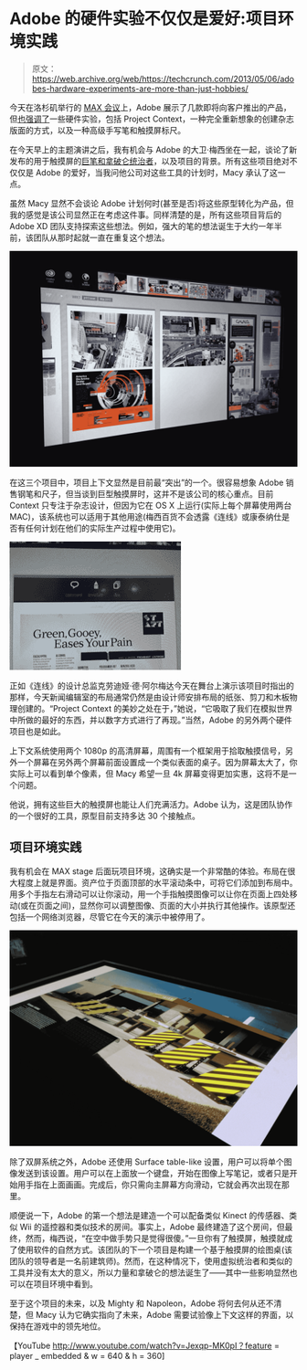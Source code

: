 # Adobe 的硬件实验不仅仅是爱好:项目环境实践 

> 原文：<https://web.archive.org/web/https://techcrunch.com/2013/05/06/adobes-hardware-experiments-are-more-than-just-hobbies/>

今天在洛杉矶举行的 [MAX 会议](https://web.archive.org/web/20221005183557/http://max.adobe.com/)上，Adobe 展示了几款即将向客户推出的产品，但[也强调了](https://web.archive.org/web/20221005183557/http://blogs.adobe.com/conversations/2013/05/adobe-xd-explores-the-analog-future.html)一些硬件实验，包括 Project Context，一种完全重新想象的创建杂志版面的方式，以及一种高级手写笔和触摸屏标尺。

在今天早上的主题演讲之后，我有机会与 Adobe 的大卫·梅西坐在一起，谈论了新发布的用于触摸屏的[巨笔和拿破仑统治者](https://web.archive.org/web/20221005183557/https://beta.techcrunch.com/2013/05/06/adobe-debuts-project-mighty-smart-stylus-for-tablets-and-napoleon-a-digital-ruler-and-guide/)，以及项目的背景。所有这些项目绝对不仅仅是 Adobe 的爱好，当我问他公司对这些工具的计划时，Macy 承认了这一点。

虽然 Macy 显然不会谈论 Adobe 计划何时(甚至是否)将这些原型转化为产品，但我的感觉是该公司显然正在考虑这件事。同样清楚的是，所有这些项目背后的 Adobe XD 团队支持探索这些想法。例如，强大的笔的想法诞生于大约一年半前，该团队从那时起就一直在重复这个想法。

[![project_context_screen_1](img/f3bb96e34bf87d1bf01678e59751b178.png)](https://web.archive.org/web/20221005183557/https://beta.techcrunch.com/2013/05/06/adobes-hardware-experiments-are-more-than-just-hobbies/project_context_screen_1/)

在这三个项目中，项目上下文显然是目前最“突出”的一个。很容易想象 Adobe 销售钢笔和尺子，但当谈到巨型触摸屏时，这并不是该公司的核心重点。目前 Context 只专注于杂志设计，但因为它在 OS X 上运行(实际上每个屏幕使用两台 MAC)，该系统也可以适用于其他用途(梅西百货不会透露《连线》或康泰纳仕是否有任何计划在他们的实际生产过程中使用它)。

![context_menu](img/56d6c4eee23bd593ff20a97870dd42f3.png)

正如《连线》的设计总监克劳迪娅·德·阿尔梅达今天在舞台上演示该项目时指出的那样，今天新闻编辑室的布局通常仍然是由设计师安排布局的纸张、剪刀和木板物理创建的。“Project Context 的美妙之处在于，”她说，“它吸取了我们在模拟世界中所做的最好的东西，并以数字方式进行了再现。”当然，Adobe 的另外两个硬件项目也是如此。

上下文系统使用两个 1080p 的高清屏幕，周围有一个框架用于拾取触摸信号，另外一个屏幕在另外两个屏幕前面设置成一个类似表面的桌子。因为屏幕太大了，你实际上可以看到单个像素，但 Macy 希望一旦 4k 屏幕变得更加实惠，这将不是一个问题。

他说，拥有这些巨大的触摸屏也能让人们充满活力。Adobe 认为，这是团队协作的一个很好的工具，原型目前支持多达 30 个接触点。

## 项目环境实践

我有机会在 MAX stage 后面玩项目环境，这确实是一个非常酷的体验。布局在很大程度上就是界面。资产位于页面顶部的水平滚动条中，可将它们添加到布局中。用多个手指左右滑动可以让你滚动，用一个手指触摸图像可以让你在页面上四处移动(或在页面之间)，显然你可以调整图像、页面的大小并执行其他操作。该原型还包括一个网络浏览器，尽管它在今天的演示中被停用了。

![proejct_context_table](img/0dea93cc087c162984d6e42fab7bfae2.png)

除了双屏系统之外，Adobe 还使用 Surface table-like 设置，用户可以将单个图像发送到该设置。用户可以在上面放一个键盘，开始在图像上写笔记，或者只是开始用手指在上面画画。完成后，你只需向主屏幕方向滑动，它就会再次出现在那里。

顺便说一下，Adobe 的第一个想法是建造一个可以配备类似 Kinect 的传感器、类似 Wii 的遥控器和类似技术的房间。事实上，Adobe 最终建造了这个房间，但最终，然而，梅西说，“在空中做手势只是觉得很傻。”一旦你有了触摸屏，触摸就成了使用软件的自然方式。该团队的下一个项目是构建一个基于触摸屏的绘图桌(该团队的领导者是一名前建筑师)。然而，在这种情况下，使用虚拟统治者和类似的工具并没有太大的意义，所以力量和拿破仑的想法诞生了——其中一些影响显然也可以在项目环境中看到。

至于这个项目的未来，以及 Mighty 和 Napoleon，Adobe 将何去何从还不清楚，但 Macy 认为它确实指向了未来，Adobe 需要试验像上下文这样的界面，以保持在游戏中的领先地位。

【YouTube http://www.youtube.com/watch?v=Jexqp-MK0pI？feature = player _ embedded & w = 640 & h = 360]